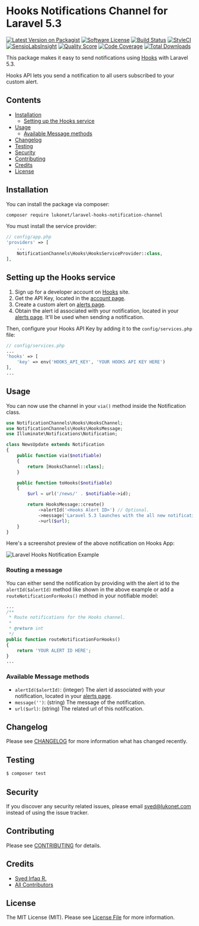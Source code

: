 # Hooks Notifications Channel for Laravel 5.3

[![Latest Version on Packagist](https://img.shields.io/packagist/v/lukonet/laravel-hooks-notification-channel.svg?style=flat-square)](https://packagist.org/packages/lukonet/laravel-hooks-notification-channel)
[![Software License](https://img.shields.io/badge/license-MIT-brightgreen.svg?style=flat-square)](LICENSE.md)
[![Build Status](https://img.shields.io/travis/lukonet/laravel-hooks-notification-channel/master.svg?style=flat-square)](https://travis-ci.org/lukonet/laravel-hooks-notification-channel)
[![StyleCI](https://styleci.io/repos/66031746/shield)](https://styleci.io/repos/66031746)
[![SensioLabsInsight](https://img.shields.io/sensiolabs/i/bab0e656-1dc8-4135-9c3b-702453aa0f74.svg?style=flat-square)](https://insight.sensiolabs.com/projects/bab0e656-1dc8-4135-9c3b-702453aa0f74)
[![Quality Score](https://img.shields.io/scrutinizer/g/lukonet/laravel-hooks-notification-channel.svg?style=flat-square)](https://scrutinizer-ci.com/g/lukonet/laravel-hooks-notification-channel)
[![Code Coverage](https://img.shields.io/scrutinizer/coverage/g/lukonet/laravel-hooks-notification-channel/master.svg?style=flat-square)](https://scrutinizer-ci.com/g/lukonet/laravel-hooks-notification-channel/?branch=master)
[![Total Downloads](https://img.shields.io/packagist/dt/lukonet/laravel-hooks-notification-channel.svg?style=flat-square)](https://packagist.org/packages/lukonet/laravel-hooks-notification-channel)

This package makes it easy to send notifications using [Hooks](http://www.gethooksapp.com/) with Laravel 5.3. 

Hooks API lets you send a notification to all users subscribed to your custom alert.

## Contents

- [Installation](#installation)
	- [Setting up the Hooks service](#setting-up-the-hooks-service)
- [Usage](#usage)
	- [Available Message methods](#available-message-methods)
- [Changelog](#changelog)
- [Testing](#testing)
- [Security](#security)
- [Contributing](#contributing)
- [Credits](#credits)
- [License](#license)


## Installation

You can install the package via composer:

``` bash
composer require lukonet/laravel-hooks-notification-channel
```

You must install the service provider:

```php
// config/app.php
'providers' => [
    ...
    NotificationChannels\Hooks\HooksServiceProvider::class,
],
```

## Setting up the Hooks service

1. Sign up for a developer account on [Hooks](https://dev.gethooksapp.com/) site.
2. Get the API Key, located in the [account page](https://dev.gethooksapp.com/users).
3. Create a custom alert on [alerts page](https://dev.gethooksapp.com/alerts).
4. Obtain the alert id associated with your notification, located in your [alerts page](https://dev.gethooksapp.com/alerts). It'll be used when sending a notification.

Then, configure your Hooks API Key by adding it to the `config/services.php` file:

```php
// config/services.php
...
'hooks' => [
    'key' => env('HOOKS_API_KEY', 'YOUR HOOKS API KEY HERE')
],
...
```

## Usage

You can now use the channel in your `via()` method inside the Notification class.

``` php
use NotificationChannels\Hooks\HooksChannel;
use NotificationChannels\Hooks\HooksMessage;
use Illuminate\Notifications\Notification;

class NewsUpdate extends Notification
{
    public function via($notifiable)
    {
        return [HooksChannel::class];
    }

    public function toHooks($notifiable)
    {
        $url = url('/news/' . $notifiable->id);

        return HooksMessage::create()
            ->alertId('<Hooks Alert ID>') // Optional.
            ->message('Laravel 5.3 launches with the all new notifications feature!')
            ->url($url);
    }
}
```

Here's a screenshot preview of the above notification on Hooks App:

![Laravel Hooks Notification Example](https://cloud.githubusercontent.com/assets/1915268/17791360/63550c58-65b8-11e6-84d3-cc5db57a0f80.jpg)

### Routing a message

You can either send the notification by providing with the alert id to the `alertId($alertId)` method like shown in the above example or add a `routeNotificationForHooks()` method in your notifiable model:

``` php
...
/**
 * Route notifications for the Hooks channel.
 *
 * @return int
 */
public function routeNotificationForHooks()
{
    return 'YOUR ALERT ID HERE';
}
...
```

### Available Message methods

- `alertId($alertId)`: (integer) The alert id associated with your notification, located in your [alerts page](https://dev.gethooksapp.com/alerts).
- `message('')`: (string) The message of the notification.
- `url($url)`: (string) The related url of this notification.

## Changelog

Please see [CHANGELOG](CHANGELOG.md) for more information what has changed recently.

## Testing

``` bash
$ composer test
```

## Security

If you discover any security related issues, please email syed@lukonet.com instead of using the issue tracker.

## Contributing

Please see [CONTRIBUTING](CONTRIBUTING.md) for details.

## Credits

- [Syed Irfaq R.](https://github.com/irazasyed)
- [All Contributors](../../contributors)

## License

The MIT License (MIT). Please see [License File](LICENSE.md) for more information.
